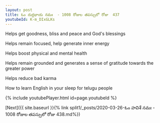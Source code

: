 ```yaml
---
layout: post
title: ఓం దుర్లభాయ నమః  - 1008 రోజుల తపస్సులో రోజు  437
youtubeId: K-m_DIxGLKs
---
```

 
 
Helps get goodness, bliss and peace and God's blessings
 
Helps remain focused, help generate inner energy 
 
Helps boost physical and mental health 
 
Helps remain grounded and generates a sense of gratitude towards the greater power 
 
Helps reduce bad karma
 
How to learn English in your sleep for telugu people
 
 
 
 


{% include youtubePlayer.html id=page.youtubeId %}
 
[Next]({{ site.baseurl }}{% link split1/_posts/2020-03-26-ఓం హవిశే నమః  - 1008 రోజుల తపస్సులో రోజు  438.md%})
 
